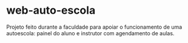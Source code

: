 # web-auto-escola
Projeto feito durante a faculdade para apoiar o funcionamento de uma autoescola: painel do aluno e instrutor com agendamento de aulas.
